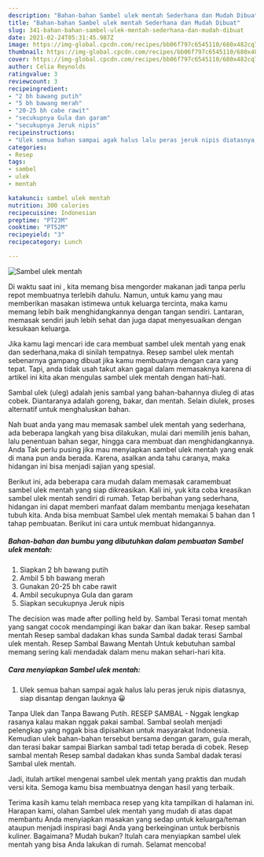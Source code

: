 ```yaml
---
description: "Bahan-bahan Sambel ulek mentah Sederhana dan Mudah Dibuat"
title: "Bahan-bahan Sambel ulek mentah Sederhana dan Mudah Dibuat"
slug: 341-bahan-bahan-sambel-ulek-mentah-sederhana-dan-mudah-dibuat
date: 2021-02-24T05:31:45.987Z
image: https://img-global.cpcdn.com/recipes/bb06f797c6545110/680x482cq70/sambel-ulek-mentah-foto-resep-utama.jpg
thumbnail: https://img-global.cpcdn.com/recipes/bb06f797c6545110/680x482cq70/sambel-ulek-mentah-foto-resep-utama.jpg
cover: https://img-global.cpcdn.com/recipes/bb06f797c6545110/680x482cq70/sambel-ulek-mentah-foto-resep-utama.jpg
author: Celia Reynolds
ratingvalue: 3
reviewcount: 3
recipeingredient:
- "2 bh bawang putih"
- "5 bh bawang merah"
- "20-25 bh cabe rawit"
- "secukupnya Gula dan garam"
- "secukupnya Jeruk nipis"
recipeinstructions:
- "Ulek semua bahan sampai agak halus lalu peras jeruk nipis diatasnya, siap disantap dengan lauknya 😀"
categories:
- Resep
tags:
- sambel
- ulek
- mentah

katakunci: sambel ulek mentah 
nutrition: 300 calories
recipecuisine: Indonesian
preptime: "PT23M"
cooktime: "PT52M"
recipeyield: "3"
recipecategory: Lunch

---
```



![Sambel ulek mentah](https://img-global.cpcdn.com/recipes/bb06f797c6545110/680x482cq70/sambel-ulek-mentah-foto-resep-utama.jpg)

Di waktu  saat ini , kita memang bisa mengorder makanan jadi tanpa perlu repot membuatnya terlebih dahulu. Namun, untuk kamu yang mau memberikan masakan istimewa untuk keluarga tercinta, maka kamu memang lebih baik menghidangkannya dengan tangan sendiri. Lantaran, memasak sendiri jauh lebih sehat dan juga dapat menyesuaikan dengan kesukaan keluarga.

Jika kamu lagi mencari ide cara membuat sambel ulek mentah yang enak dan sederhana,maka di sinilah tempatnya. Resep sambel ulek mentah  sebenarnya gampang dibuat jika kamu membuatnya dengan cara yang tepat. Tapi, anda tidak usah takut akan gagal dalam memasaknya 
karena di artikel ini kita akan mengulas sambel ulek mentah dengan hati-hati.  

Sambal ulek (uleg) adalah jenis sambal yang bahan-bahannya diuleg di atas cobek. Diantaranya adalah goreng, bakar, dan mentah. Selain diulek, proses alternatif untuk menghaluskan bahan.

Nah buat anda yang mau memasak sambel ulek mentah yang sederhana, ada beberapa langkah yang bisa dilakukan, mulai dari memilih jenis bahan, lalu penentuan bahan segar, hingga cara membuat dan menghidangkannya. Anda Tak perlu pusing jika mau menyiapkan sambel ulek mentah yang enak di mana pun anda berada. Karena, asalkan anda  tahu caranya, maka hidangan ini bisa menjadi sajian yang spesial.

Berikut ini, ada beberapa cara mudah dalam memasak caramembuat sambel ulek mentah yang siap dikreasikan. Kali ini, yuk kita coba kreasikan sambel ulek mentah sendiri di rumah. Tetap berbahan yang sederhana, hidangan ini dapat memberi manfaat dalam membantu menjaga kesehatan tubuh kita. Anda bisa membuat Sambel ulek mentah memakai 5 bahan dan 1 tahap pembuatan. Berikut ini cara untuk membuat hidangannya.

<!--inarticleads1-->

##### Bahan-bahan dan bumbu yang dibutuhkan dalam pembuatan Sambel ulek mentah:

1. Siapkan 2 bh bawang putih
1. Ambil 5 bh bawang merah
1. Gunakan 20-25 bh cabe rawit
1. Ambil secukupnya Gula dan garam
1. Siapkan secukupnya Jeruk nipis


The decision was made after polling held by. Sambal Terasi tomat mentah yang sangat cocok mendampingi ikan bakar dan ikan bakar. Resep sambal mentah Resep sambal dadakan khas sunda Sambal dadak terasi Sambal ulek mentah. Resep Sambal Bawang Mentah Untuk kebutuhan sambal memang sering kali mendadak dalam menu makan sehari-hari kita. 

<!--inarticleads2-->

##### Cara menyiapkan Sambel ulek mentah:

1. Ulek semua bahan sampai agak halus lalu peras jeruk nipis diatasnya, siap disantap dengan lauknya 😀


Tanpa Ulek dan Tanpa Bawang Putih. RESEP SAMBAL - Nggak lengkap rasanya kalau makan nggak pakai sambal. Sambal seolah menjadi pelengkap yang nggak bisa dipisahkan untuk masyarakat Indonesia. Kemudian ulek bahan-bahan tersebut bersama dengan garam, gula merah, dan terasi bakar sampai Biarkan sambal tadi tetap berada di cobek. Resep sambal mentah Resep sambal dadakan khas sunda Sambal dadak terasi Sambal ulek mentah. 

Jadi, itulah artikel mengenai  sambel ulek mentah  yang praktis dan mudah versi kita. Semoga kamu bisa membuatnya dengan hasil yang terbaik. 

Terima kasih kamu telah membaca resep yang kita tampilkan di halaman ini. Harapan kami, olahan  Sambel ulek mentah yang mudah di atas dapat membantu Anda menyiapkan masakan yang sedap untuk keluarga/teman ataupun menjadi inspirasi bagi Anda yang berkeinginan untuk berbisnis kuliner. Bagaimana? Mudah bukan? Itulah cara menyiapkan sambel ulek mentah yang bisa Anda lakukan di rumah. Selamat mencoba!

